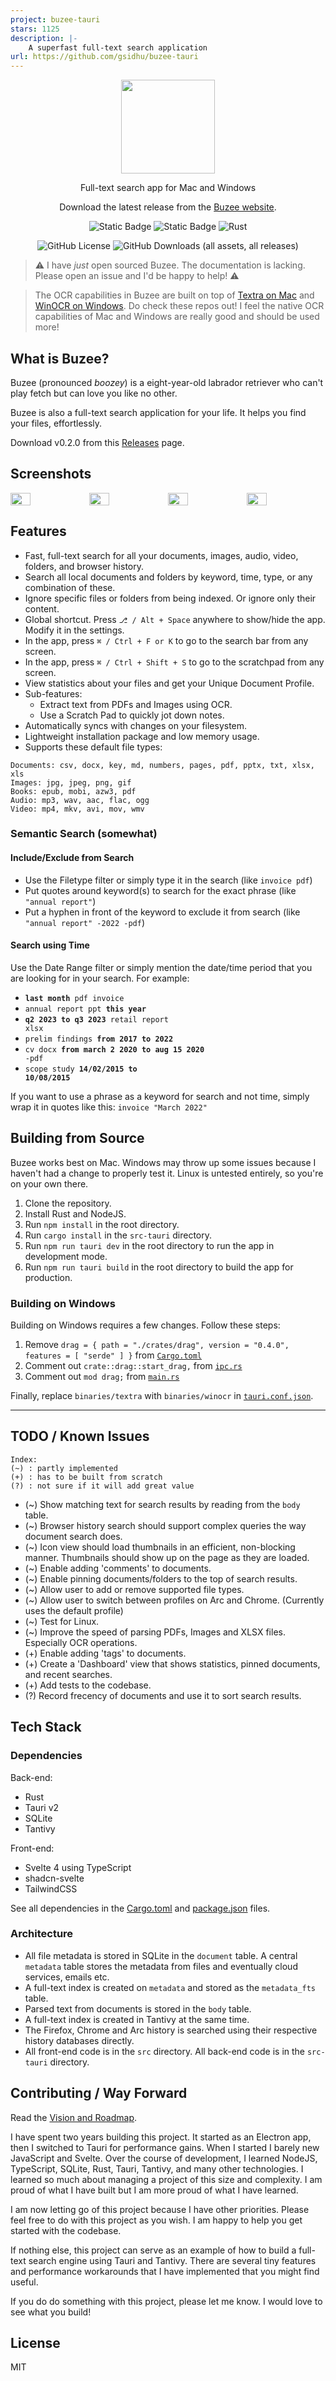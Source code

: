 ```yaml
---
project: buzee-tauri
stars: 1125
description: |-
    A superfast full-text search application
url: https://github.com/gsidhu/buzee-tauri
---
```


<div align="center">
<img height=150 src="./static/Buzee Logo.png" />

<p align="center"><span>Full-text search app for Mac and Windows</span></p>

Download the latest release from the [Buzee website](https://buzee.co/).

![Static Badge](https://img.shields.io/badge/Svelte%20v4-framework-orange?logo=svelte)
![Static Badge](https://img.shields.io/badge/Tauri%20v2-framework-blue?logo=tauri)
![Rust](https://img.shields.io/badge/Rust-lang-black.svg?style=flat&logo=rust)

![GitHub License](https://img.shields.io/github/license/gsidhu/buzee-tauri)
![GitHub Downloads (all assets, all releases)](https://img.shields.io/github/downloads/gsidhu/buzee-releases/total)

</div>

> ⚠️ I have _just_ open sourced Buzee. The documentation is lacking. Please open an issue and I'd be happy to help! ⚠️

> The OCR capabilities in Buzee are built on top of [Textra on Mac](https://github.com/freedmand/textra) and [WinOCR on Windows](https://github.com/gsidhu/winocr_cli). Do check these repos out! I feel the native OCR capabilities of Mac and Windows are really good and should be used more!

## What is Buzee?

Buzee (pronounced _boozey_) is a eight-year-old labrador retriever who can't play fetch but can love you like no other.

Buzee is also a full-text search application for your life. It helps you find your files, effortlessly.

Download v0.2.0 from this [Releases](https://github.com/gsidhu/buzee-releases/releases) page.

## Screenshots

<div style="display:flex">
  <img src="./static/Screenshot1.png" width=25% />
  <img src="./static/Screenshot2.png" width=25% />
  <img src="./static/Screenshot3.png" width=25% />
  <img src="./static/Screenshot4.png" width=25% />
</div>


## Features
- Fast, full-text search for all your documents, images, audio, video, folders, and browser history.
- Search all local documents and folders by keyword, time, type, or any combination of these.
- Ignore specific files or folders from being indexed. Or ignore only their content.
- Global shortcut. Press `⎇ / Alt + Space` anywhere to show/hide the app. Modify it in the settings.
- In the app, press `⌘ / Ctrl + F or K` to go to the search bar from any screen.
- In the app, press `⌘ / Ctrl + Shift + S` to go to the scratchpad from any screen.
- View statistics about your files and get your Unique Document Profile.
- Sub-features:
  - Extract text from PDFs and Images using OCR.
  - Use a Scratch Pad to quickly jot down notes.
- Automatically syncs with changes on your filesystem.
- Lightweight installation package and low memory usage.
- Supports these default file types:
```
Documents: csv, docx, key, md, numbers, pages, pdf, pptx, txt, xlsx, xls
Images: jpg, jpeg, png, gif
Books: epub, mobi, azw3, pdf
Audio: mp3, wav, aac, flac, ogg
Video: mp4, mkv, avi, mov, wmv
```

### Semantic Search (somewhat)
#### Include/Exclude from Search
- Use the Filetype filter or simply type it in the search (like `invoice pdf`)
- Put quotes around keyword(s) to search for the exact phrase (like `"annual report"`)
- Put a hyphen in front of the keyword to exclude it from search (like `"annual report" -2022 -pdf`)

#### Search using Time
Use the Date Range filter or simply mention the date/time period that you are looking for in your search. For example:

- <code><strong>last month</strong> pdf invoice</code>
- <code>annual report ppt <strong>this year</strong></code>
- <code><strong>q2 2023 to q3 2023</strong> retail report xlsx</code>
- <code>prelim findings <strong>from 2017 to 2022</strong></code>
- <code>cv docx <strong>from march 2 2020 to aug 15 2020</strong> -pdf</code>
- <code>scope study <strong>14/02/2015 to 10/08/2015</strong></code>

If you want to use a phrase as a keyword for search and not time, simply wrap it in quotes like this: `invoice "March 2022"`

## Building from Source
Buzee works best on Mac. Windows may throw up some issues because I haven't had a change to properly test it. Linux is untested entirely, so you're on your own there.

1. Clone the repository.
2. Install Rust and NodeJS.
3. Run `npm install` in the root directory.
4. Run `cargo install` in the `src-tauri` directory.
5. Run `npm run tauri dev` in the root directory to run the app in development mode.
6. Run `npm run tauri build` in the root directory to build the app for production.

### Building on Windows
Building on Windows requires a few changes. Follow these steps:

1. Remove `drag = { path = "./crates/drag", version = "0.4.0", features = [ "serde" ] }` from [`Cargo.toml`](https://github.com/gsidhu/buzee-tauri/blob/main/src-tauri/Cargo.toml#L28C1-L28C77)
2. Comment out `crate::drag::start_drag,` from [`ipc.rs`](https://github.com/gsidhu/buzee-tauri/blob/main/src-tauri/src/ipc.rs#L506C7-L506C31)
3. Comment out `mod drag;` from [`main.rs`](https://github.com/gsidhu/buzee-tauri/blob/main/src-tauri/src/main.rs#L30)

Finally, replace `binaries/textra` with `binaries/winocr` in [`tauri.conf.json`](https://github.com/gsidhu/buzee-tauri/blob/main/src-tauri/tauri.conf.json#L38).

---

## TODO / Known Issues
```
Index:
(~) : partly implemented
(+) : has to be built from scratch
(?) : not sure if it will add great value
```

- (~) Show matching text for search results by reading from the `body` table.
- (~) Browser history search should support complex queries the way document search does.
- (~) Icon view should load thumbnails in an efficient, non-blocking manner. Thumbnails should show up on the page as they are loaded.
- (~) Enable adding 'comments' to documents.
- (~) Enable pinning documents/folders to the top of search results.
- (~) Allow user to add or remove supported file types.
- (~) Allow user to switch between profiles on Arc and Chrome. (Currently uses the default profile)
- (~) Test for Linux.
- (~) Improve the speed of parsing PDFs, Images and XLSX files. Especially OCR operations.
- (+) Enable adding 'tags' to documents.
- (+) Create a 'Dashboard' view that shows statistics, pinned documents, and recent searches.
- (+) Add tests to the codebase.
- (?) Record frecency of documents and use it to sort search results.

## Tech Stack
### Dependencies
Back-end:
- Rust 
- Tauri v2
- SQLite
- Tantivy

Front-end:
- Svelte 4 using TypeScript
- shadcn-svelte
- TailwindCSS

See all dependencies in the [Cargo.toml](/src-tauri/Cargo.toml) and [package.json](/package.json) files.

### Architecture
- All file metadata is stored in SQLite in the `document` table. A central `metadata` table stores the metadata from files and eventually cloud services, emails etc. 
- A full-text index is created on `metadata` and stored as the `metadata_fts` table.
- Parsed text from documents is stored in the `body` table.
- A full-text index is created in Tantivy at the same time.
- The Firefox, Chrome and Arc history is searched using their respective history databases directly.
- All front-end code is in the `src` directory. All back-end code is in the `src-tauri` directory.

## Contributing / Way Forward
Read the [Vision and Roadmap](./VISION&ROADMAP).

I have spent two years building this project. It started as an Electron app, then I switched to Tauri for performance gains. When I started I barely new JavaScript and Svelte. Over the course of development, I learned NodeJS, TypeScript, SQLite, Rust, Tauri, Tantivy, and many other technologies. I learned so much about managing a project of this size and complexity. I am proud of what I have built but I am more proud of what I have learned.

I am now letting go of this project because I have other priorities. Please feel free to do with this project as you wish. I am happy to help you get started with the codebase.

If nothing else, this project can serve as an example of how to build a full-text search engine using Tauri and Tantivy. There are several tiny features and performance workarounds that I have implemented that you might find useful.

If you do do something with this project, please let me know. I would love to see what you build!

## License
MIT

